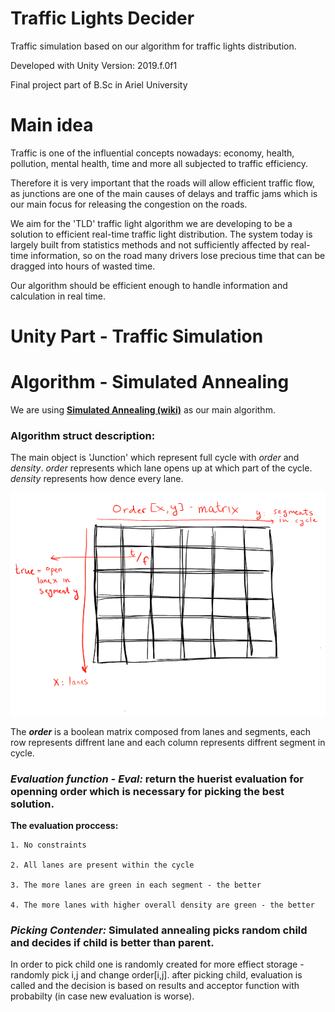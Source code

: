 # Traffic Lights Decider

Traffic simulation based on our algorithm for traffic lights distribution.

Developed with Unity Version: 2019.f.0f1

Final project part of B.Sc in Ariel University

# Main idea

Traffic is one of the influential concepts nowadays: economy, health, pollution, mental health, time and more all subjected to traffic efficiency.

Therefore it is very important that the roads will allow efficient traffic flow, as junctions are one of the main causes of delays and traffic jams which is our main focus for releasing the congestion on the roads.

We aim for the 'TLD' traffic light algorithm we are developing to be a solution to efficient real-time traffic light distribution. The system today is largely built from statistics methods and not sufficiently affected by real-time information, so on the road many drivers lose precious time that can be dragged into hours of wasted time.

Our algorithm should be efficient enough to handle information and calculation in real time.


# Unity Part - Traffic Simulation

# Algorithm - Simulated Annealing

We are using [**Simulated Annealing (wiki)**](https://en.wikipedia.org/wiki/Simulated_annealing) as our main algorithm.

### Algorithm struct description:

The main object is 'Junction' which represent full cycle with _order_ and _density_.
_order_ represents which lane opens up at which part of the cycle.
_density_ represents how dence every lane.

![Algorithm struct description](/images/AlgoMatDesc.png)

The ***order*** is a boolean matrix composed	from lanes and segments, each row represents diffrent lane and each column represents diffrent segment in cycle.

### ***Evaluation function - Eval:*** return the huerist evaluation for openning order which is necessary for picking the best solution.
  **The evaluation proccess:**
  
    1. No constraints
    
    2. All lanes are present within the cycle
    
    3. The more lanes are green in each segment - the better
    
    4. The more lanes with higher overall density are green - the better 

### ***Picking Contender:*** Simulated annealing picks random child and decides if child is better than parent.
  In order to pick child one is randomly created for more effiect storage - randomly pick i,j and change order[i,j].
  after picking child, evaluation is called and the decision is based on results and acceptor function with probabilty (in case new evaluation is worse).
